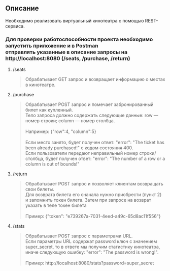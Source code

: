 ## Описание

Необходимо реализовать виртуальный кинотеатра с помощью REST-сервиса.

### Для проверки работоспособности проекта необходимо запустить приложение и в Postman<br>отправлять указанные в описание запросы на http://localhost:8080 (/seats, /purchase, /return)

1) /seats 
   >Обрабатывает GET запрос и возвращает информацию о местах в кинотеатре.
2) /purchase 
   >Обрабатывает POST запрос и помечает забронированный билет как купленный.  
   Тело запроса должно содержать следующие данные: row — номер строки; column — номер столбца.<br><br>
   Например: {"row":4, "column":5} <br><br>
   Если место занято, будет получен ответ: "error": "The ticket has been already purchased!" с кодом состояния 400.  
   Если пользователи передают неправильный номер строки/столбца, будет получен ответ: "error": "The number of a row or a column is out of bounds!"  
3) /return
   >Обрабатывает POST запрос и позволяет клиентам возвращать свои билеты.</br>
   > Для возврата билета его сначала нужно приобрести (пункт 2) и запомнить токен билета.
   > Затем при запросе на возврат указать в теле токен билета<br><br>
   > Пример: {"token": "e739267a-7031-4eed-a49c-65d8ac11f556"}
4) /stats
   >Обрабатывает POST запрос с параметрами URL.</br>
   > Если параметры URL содержат password ключ с значением  super_secret, то в ответе мы получим статистику кинотеатра, иначе следующую ошибку: "error": "The password is wrong!".<br><br>
   > Пример: http://localhost:8080/stats?password=super_secret

